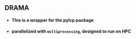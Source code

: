 ## DRAMA
- #### This is a wrapper for the pylcp package
- #### parallelized with `multiprocessing`, designed to run on HPC  

